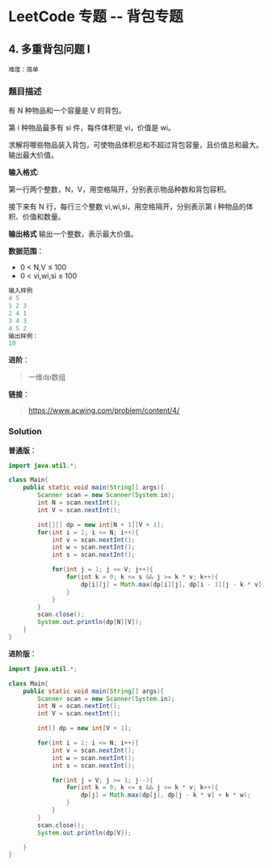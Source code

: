 # LeetCode 专题 -- 背包专题

## 4. 多重背包问题 I

`难度：简单`

### 题目描述

有 N 种物品和一个容量是 V 的背包。

第 i 种物品最多有 si 件，每件体积是 vi，价值是 wi。

求解将哪些物品装入背包，可使物品体积总和不超过背包容量，且价值总和最大。
输出最大价值。

**输入格式**:

第一行两个整数，N，V，用空格隔开，分别表示物品种数和背包容积。

接下来有 N 行，每行三个整数 vi,wi,si，用空格隔开，分别表示第 i 种物品的体积、价值和数量。

**输出格式**
输出一个整数，表示最大价值。

**数据范围**：

- 0 < N,V ≤ 100
- 0 < vi,wi,si ≤ 100

```matlab
输入样例
4 5
1 2 3
2 4 1
3 4 3
4 5 2
输出样例：
10
```

**进阶**：

> 一维dp数组

**链接**：
> <https://www.acwing.com/problem/content/4/>

### Solution


**普通版**：

```java
import java.util.*;

class Main{
    public static void main(String[] args){
        Scanner scan = new Scanner(System.in);
        int N = scan.nextInt();
        int V = scan.nextInt();

        int[][] dp = new int[N + 1][V + 1];
        for(int i = 1; i <= N; i++){
            int v = scan.nextInt();
            int w = scan.nextInt();
            int s = scan.nextInt();

            for(int j = 1; j <= V; j++){
                for(int k = 0; k <= s && j >= k * v; k++){
                    dp[i][j] = Math.max(dp[i][j], dp[i - 1][j - k * v] + k * w);
                }
            }
        }
        scan.close();
        System.out.println(dp[N][V]);
    }
}

```

**进阶版**：

```java
import java.util.*;

class Main{
    public static void main(String[] args){
        Scanner scan = new Scanner(System.in);
        int N = scan.nextInt();
        int V = scan.nextInt();

        int[] dp = new int[V + 1];

        for(int i = 1; i <= N; i++){
            int v = scan.nextInt();
            int w = scan.nextInt();
            int s = scan.nextInt();

            for(int j = V; j >= 1; j--){
                for(int k = 0; k <= s && j >= k * v; k++){
                    dp[j] = Math.max(dp[j], dp[j - k * v] + k * w);
                }
            }
        }
        scan.close();
        System.out.println(dp[V]);

    }
}
```

